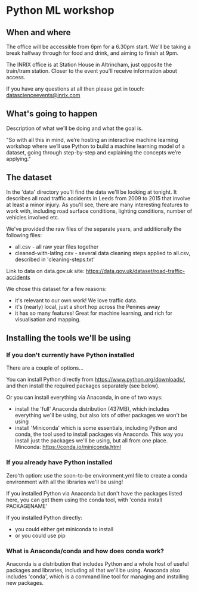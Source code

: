 # Python ML workshop

## When and where

The office will be accessible from 6pm for a 6.30pm start. We'll be taking a break halfway through for food and drink, and aiming to finish at 9pm.

The INRIX office is at Station House in Altrincham, just opposite the train/tram station. Closer to the event you'll receive information about access.

If you have any questions at all then please get in touch: datascienceevents@inrix.com

## What's going to happen

Description of what we'll be doing and what the goal is.

"So with all this in mind, we’re hosting an interactive machine learning workshop where we’ll use Python to build a machine learning model of a dataset, going through step-by-step and explaining the concepts we’re applying."

## The dataset

In the 'data' directory you'll find the data we'll be looking at tonight. It describes all road traffic accidents in Leeds from 2009 to 2015 that involve at least a minor injury. As you'll see, there are many interesting features to work with, including road surface conditions, lighting conditions, number of vehicles involved etc. 

We've provided the raw files of the separate years, and additionally the following files:

* all.csv - all raw year files together
* cleaned-with-latlng.csv - several data cleaning steps applied to all.csv, described in 'cleaning-steps.txt'

Link to data on data.gov.uk site: https://data.gov.uk/dataset/road-traffic-accidents

We chose this dataset for a few reasons:
* it's relevant to our own work! We love traffic data.
* it's (nearly) local, just a short hop across the Penines away
* it has so many features! Great for machine learning, and rich for visualisation and mapping.

## Installing the tools we'll be using

### If you don't currently have Python installed

There are a couple of options...

You can install Python directly from https://www.python.org/downloads/, and then install the required packages separately (see below).

Or you can install everything via Anaconda, in one of two ways:
- install the 'full' Anaconda distribution (437MB), which includes everything we'll be using, but also lots of other packages we won't be using 
- install 'Miniconda' which is some essentials, including Python and conda, the tool used to install packages via Anaconda. This way you install just the packages we'll be using, but all from one place. Minconda: https://conda.io/miniconda.html

### If you already have Python installed

Zero'th option: use the soon-to-be environment.yml file to create a conda environment with all the libraries we'll be using!

If you installed Python via Anaconda but don't have the packages listed here, you can get them using the conda tool, with 'conda install PACKAGENAME'

If you installed Python directly:
- you could either get miniconda to install
- or you could use pip

### What is Anaconda/conda and how does conda work?

Anaconda is a distribution that includes Python and a whole host of useful packages and libraries, including all that we'll be using. Anaconda also includes 'conda', which is a command line tool for managing and installing new packages.


